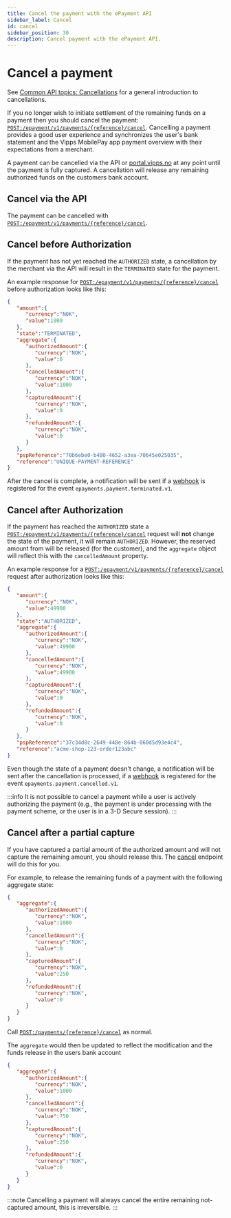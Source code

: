 ```yaml
---
title: Cancel the payment with the ePayment API
sidebar_label: Cancel
id: cancel
sidebar_position: 30
description: Cancel payment with the ePayment API.
---
```



# Cancel a payment

See
[Common API topics: Cancellations](https://developer.vippsmobilepay.com/docs/common-topics/cancel)
for a general introduction to cancellations.

If you no longer wish to initiate settlement of the remaining funds on a payment
then you should cancel the payment:
[`POST:/epayment/v1/payments/{reference}/cancel`][cancel-payment-endpoint].
Cancelling a payment provides a good user experience and synchronizes
the user's bank statement and the Vipps MobilePay app payment overview with their expectations from
a merchant.

A payment can be cancelled via the API or
[portal.vipps.no](https://portal.vipps.no)
at any point until the payment is fully captured. A cancellation will release any remaining authorized
funds on the customers bank account.

## Cancel via the API

The payment can be cancelled with
[`POST:/epayment/v1/payments/{reference}/cancel`][cancel-payment-endpoint].

## Cancel before Authorization

If the payment has not yet reached the `AUTHORIZED` state, a cancellation by the
merchant via the API will result in the `TERMINATED` state for the payment.

An example response for
[`POST:/epayment/v1/payments/{reference}/cancel`][cancel-payment-endpoint]
before authorization looks like this:

```json
{
   "amount":{
      "currency":"NOK",
      "value":1000
   },
   "state":"TERMINATED",
   "aggregate":{
      "authorizedAmount":{
         "currency":"NOK",
         "value":0
      },
      "cancelledAmount":{
         "currency":"NOK",
         "value":1000
      },
      "capturedAmount":{
         "currency":"NOK",
         "value":0
      },
      "refundedAmount":{
         "currency":"NOK",
         "value":0
      }
   },
   "pspReference":"70b6ebe0-b400-4652-a3ea-70645e025035",
   "reference":"UNIQUE-PAYMENT-REFERENCE"
}
```

After the cancel is complete, a notification will be sent if a
[webhook](../features/webhooks.md) is registered for the event
`epayments.payment.terminated.v1`.

## Cancel after Authorization

If the payment has reached the `AUTHORIZED` state a
[`POST:/epayment/v1/payments/{reference}/cancel`][cancel-payment-endpoint]
request will **not** change the state of the payment, it will remain `AUTHORIZED`.
However, the reserved amount from will be released (for the customer), and the `aggregate`
object will reflect this with the `cancelledAmount` property.

An example response for a
[`POST:/epayment/v1/payments/{reference}/cancel`][cancel-payment-endpoint]
request after authorization looks like this:

```json
{
   "amount":{
      "currency":"NOK",
      "value":49900
   },
   "state":"AUTHORIZED",
   "aggregate":{
      "authorizedAmount":{
         "currency":"NOK",
         "value":49900
      },
      "cancelledAmount":{
         "currency":"NOK",
         "value":49900
      },
      "capturedAmount":{
         "currency":"NOK",
         "value":0
      },
      "refundedAmount":{
         "currency":"NOK",
         "value":0
      }
   },
   "pspReference":"37c34d8c-2649-448e-864b-060d5d93e4c4",
   "reference":"acme-shop-123-order123abc"
}
```

Even though the state of a payment doesn't change, a notification will be sent
after the cancellation is processed, if a
[webhook](../features/webhooks.md) is registered for the event
`epayments.payment.cancelled.v1`.

:::info
It is not possible to cancel a payment while a user is actively authorizing the
payment (e.g., the payment is under processing with the payment scheme, or the
user is in a 3-D Secure session).
:::

## Cancel after a partial capture

If you have captured a partial amount of the authorized amount and will not
capture the remaining amount, you should release this.
The [cancel](https://developer.vippsmobilepay.com/api/epayment/#tag/AdjustPayments/operation/cancelPayment) endpoint will
do this for you.

For example, to release the remaining funds of a payment with the
following aggregate state:

```json
{
   "aggregate":{
      "authorizedAmount":{
         "currency":"NOK",
         "value":1000
      },
      "cancelledAmount":{
         "currency":"NOK",
         "value":0
      },
      "capturedAmount":{
         "currency":"NOK",
         "value":250
      },
      "refundedAmount":{
         "currency":"NOK",
         "value":0
      }
   }
}
```

Call
[`POST:/payments/{reference}/cancel`][cancel-payment-endpoint]
as normal.

The `aggregate` would then be updated to reflect the modification and the funds
release in the users bank account

```json
{
   "aggregate":{
      "authorizedAmount":{
         "currency":"NOK",
         "value":1000
      },
      "cancelledAmount":{
         "currency":"NOK",
         "value":750
      },
      "capturedAmount":{
         "currency":"NOK",
         "value":250
      },
      "refundedAmount":{
         "currency":"NOK",
         "value":0
      }
   }
}
```

:::note
Cancelling a payment will always cancel the entire remaining not-captured amount,
this is irreversible.
:::

[cancel-payment-endpoint]: https://developer.vippsmobilepay.com/api/epayment#tag/AdjustPayments/operation/cancelPayment
